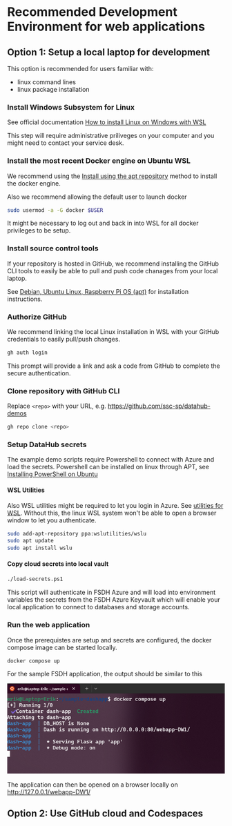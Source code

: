 # Recommended Development Environment for web applications

## Option 1: Setup a local laptop for development

This option is recommended for users familiar with:
- linux command lines
- linux package installation

### Install Windows Subsystem for Linux 

See official documentation [How to install Linux on Windows with WSL](https://learn.microsoft.com/en-us/windows/wsl/install)

This step will require administrative priliveges on your computer and you might need to contact your service desk. 

### Install the most recent Docker engine on Ubuntu WSL

We recommend using the [Install using the apt repository](https://docs.docker.com/engine/install/ubuntu/#install-using-the-repository) method to install the docker engine. 

Also we recommend allowing the default user to launch docker
```bash
sudo usermod -a -G docker $USER
```

It might be necessary to log out and back in into WSL for all docker privileges to be setup.

### Install source control tools

If your repository is hosted in GitHub, we recommend installing the GitHub CLI tools to easily be able to pull and push code chanages from your local laptop.

See [Debian, Ubuntu Linux, Raspberry Pi OS (apt)](https://github.com/cli/cli/blob/trunk/docs/install_linux.md) for installation instructions.

### Authorize GitHub

We recommend linking the local Linux installation in WSL with your GitHub credentials to easily pull/push changes.

```bash
gh auth login
```

This prompt will provide a link and ask a code from GitHub to complete the secure authentication.

### Clone repository with GitHub CLI

Replace `<repo>` with your URL, e.g. https://github.com/ssc-sp/datahub-demos

```bash
gh repo clone <repo>
```

### Setup DataHub secrets

The example demo scripts require Powershell to connect with Azure and load the secrets. Powershell can be installed on linux through APT, see [Installing PowerShell on Ubuntu](https://learn.microsoft.com/en-us/powershell/scripting/install/install-ubuntu?view=powershell-7.4)

#### WSL Utilities

Also WSL utilities might be required to let you login in Azure. See [utilities for WSL](https://wslutiliti.es/wslu/install.html#ubuntu). Without this, the linux WSL system won't be able to open a browser window to let you authenticate.

```bash
sudo add-apt-repository ppa:wslutilities/wslu
sudo apt update
sudo apt install wslu
```

#### Copy cloud secrets into local vault

```bash
./load-secrets.ps1
```

This script will authenticate in FSDH Azure and will load into environment variables the secrets from the FSDH Azure Keyvault which will enable your local application to connect to databases and storage accounts.

### Run the web application

Once the prerequistes are setup and secrets are configured, the docker compose image can be started locally.

```
docker compose up
```

For the sample FSDH application, the output should be similar to this

![Docker Application Running](image-1.png)

The application can then be opened on a browser locally on http://127.0.0.1/webapp-DW1/

## Option 2: Use GitHub cloud and Codespaces


